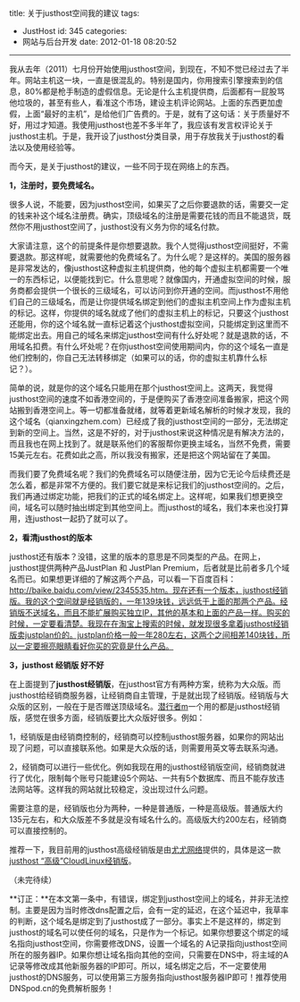 title: 关于justhost空间我的建议
tags:
  - JustHost
id: 345
categories:
  - 网站与后台开发
date: 2012-01-18 08:20:52
---

我从去年（2011）七月份开始使用justhost空间，到现在，不知不觉已经过去了半年。网站主机这一块，一直是很混乱的。特别是国内，你用搜索引擎搜索到的信息，80%都是枪手制造的虚假信息。无论是什么主机提供商，后面都有一屁股骂他垃圾的，甚至有些人，看准这个市场，建设主机评论网站。上面的东西更加虚假，上面“最好的主机”，是给他们广告费的。于是，就有了这句话：关于质量好不好，用过才知道。我使用justhost也差不多半年了，我应该有发言权评论关于justhost主机。于是，我开设了justhost分类目录，用于存放我关于justhost的看法以及使用经验等。

而今天，是关于justhost的建议，一些不同于现在网络上的东西。

**1，注册时，要免费域名。**

很多人说，不能要，因为justhost空间，如果买了之后你要退款的话，需要交一定的钱来补这个域名注册费。确实，顶级域名的注册是需要花钱的而且不能退货，既然你不用justhost空间了，justhost没有义务为你的域名付款。

大家请注意，这个的前提条件是你想要退款。我个人觉得justhost空间挺好，不需要退款。那这样呢，就需要他的免费域名了。为什么呢？是这样的。美国的服务器是非常发达的，像justhost这种虚拟主机提供商，他的每个虚拟主机都需要一个唯一的东西标记，以便能找到它。什么意思呢？就像国内，开通虚拟空间的时候，服务商都会提供一个很长的三级域名，可以访问到你开通的空间。而justhost不用他们自己的三级域名，而是让你提供域名绑定到他们的虚拟主机空间上作为虚拟主机的标记。这样，你提供的域名就成了他们的虚拟主机上的标记，只要这个justhost还能用，你的这个域名就一直标记着这个justhost虚拟空间，只能绑定到这里而不能绑定出去。用自己的域名来绑定justhost空间有什么好处呢？就是退款的话，不用域名扣费。有什么坏处呢？在你justhost空间使用期间内，你的这个域名一直是他们控制的，你自己无法转移绑定（如果可以的话，你的虚拟主机靠什么标记？）。

简单的说，就是你的这个域名只能用在那个justhost空间上。这两天，我觉得justhost空间的速度不如香港空间的，于是便购买了香港空间准备搬家，把这个网站搬到香港空间上。等一切都准备就绪，就等着更新域名解析的时候才发现，我的这个域名（qianxingzhem.com）已经成了我的justhost空间的一部分，无法绑定到新的空间上。当然，这是不好的，对于justhost来说这种情况是有解决方法的，而且我也在网上找到了。就是联系他们的客服帮你更换主域名，当然不免费，需要15美元左右。花费如此之高，所以我没有搬家，还是把这个网站留在了美国。

而我们要了免费域名呢？我们的免费域名可以随便注册，因为它无论今后续费还是怎么着，都是非常不方便的。我们要它就是来标记我们的justhost空间的。之后，我们再通过绑定功能，把我们的正式的域名绑定上。这样呢，如果我们想更换空间，域名可以随时抽出绑定到其他空间上。而justhost的域名，我们本来也没打算用，连justhost一起扔了就可以了。

**2，看清justhost的版本**

justhost还有版本？没错，这里的版本的意思是不同类型的产品。在网上，justhost提供两种产品JustPlan 和 JustPlan Premium，后者就是比前者多几个域名而已。如果想更详细的了解这两个产品，可以看一下百度百科：http://baike.baidu.com/view/2345535.htm。现在还有一个版本，justhost经销版。我的这个空间就是经销版的，一年139块钱，远远低于上面的那两个产品。经销版不送域名，而且不能扩展购买独立IP，其他的基本和上面的产品一样。购买的时候，一定要看清楚。我现在在淘宝上搜索的时候，就发现很多拿着justhost经销版卖justplan价的。justplan价格一般一年280左右，这两个之间相差140块钱，所以一定要擦亮眼睛看好你买的究竟是什么产品。

**3，justhost 经销版 好不好**

在上面提到了**justhost经销版**，在justhost官方有两种方案，统称为大众版。而justhost给经销商服务器，让经销商自主管理，于是就出现了经销版。经销版与大众版的区别，一般在于是否赠送顶级域名。[潜行者m](http://www.qianxingzhem.com)一个用的都是justhost经销版，感觉在很多方面，经销版要比大众版好很多。例如：

1，经销版是由经销商控制的，经销商可以控制justhost服务器，如果你的网站出现了问题，可以直接联系他。如果是大众版的话，则需要用英文等去联系沟通。

2，经销商可以进行一些优化。例如我现在用的justhost经销版空间，经销商就进行了优化，限制每个账号只能建设5个网站、一共有5个数据库、而且不能存放违法网站等。这样我的网站就比较稳定，没出现过什么问题。

需要注意的是，经销版也分为两种，一种是普通版，一种是高级版。普通版大约135元左右，和大众版差不多就是没有域名什么的。高级版大约200左右，经销商可以直接控制的。

推荐一下，我目前用的justhost高级经销版是由[尤尤网络](http://s.click.taobao.com/t_8?e=7HZ5x%2BOzdswrmRCHxj9otV7y%2BQ%3D%3D&amp;p=mm_28073254_0_0)提供的，具体是这一款 [justhost “高级”CloudLinux经销版](http://s.click.taobao.com/t_8?e=7HZ6jHSTZPHnIL4nq%2FBd8NKJPqKNF8ISvzEX0l4iPuI%3D&amp;p=mm_28073254_0_0)。

（未完待续）

**订正：**在本文第一条中，有错误，绑定到justhost空间上的域名，并非无法控制。主要是因为当时修改dns配置之后，会有一定的延迟，在这个延迟中，我草率的判断，这个域名是绑定到了justhost成了一部分。事实上不是这样的，绑定到justhost的域名可以使任何的域名，只是作为一个标记。如果你想要这个绑定的域名指向justhost空间，你需要修改DNS，设置一个域名的 A记录指向justhost空间所在的服务器IP。如果你想让域名指向其他的空间，只需要在DNS中，将主域的A记录等修改成其他新服务器的IP即可。所以，域名绑定之后，不一定要使用justhost的DNS服务，可以使用第三方服务指向justhost服务器IP即可！推荐使用DNSpod.cn的免费解析服务！